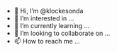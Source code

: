 - 👋 Hi, I’m @klockesonda
- 👀 I’m interested in ...
- 🌱 I’m currently learning ...
- 💞️ I’m looking to collaborate on ...
- 📫 How to reach me ...

<!---
klockesonda/klockesonda is a ✨ special ✨ repository because its `README.md` (this file) appears on your GitHub profile.
You can click the Preview link to take a look at your changes.
--->
